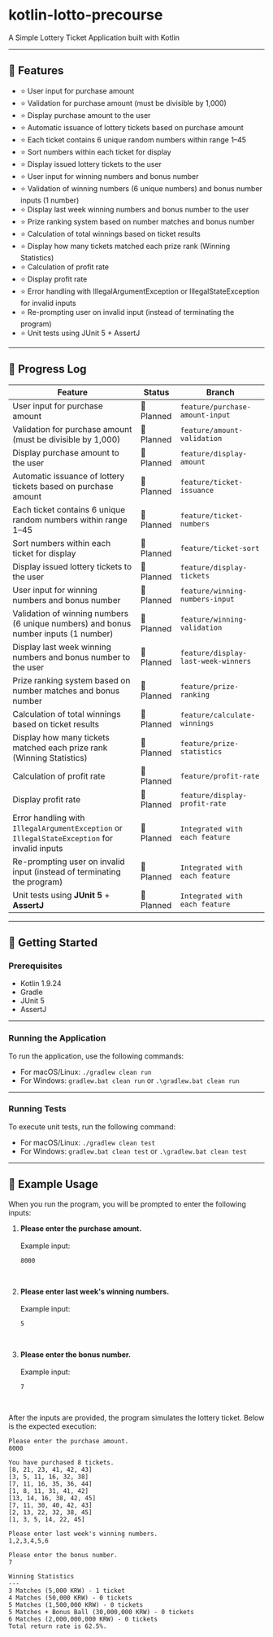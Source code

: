 # kotlin-lotto-precourse

A Simple Lottery Ticket Application built with Kotlin

---

## 🔧 Features

- ⭐ User input for purchase amount
- ⭐ Validation for purchase amount (must be divisible by 1,000)
- ⭐ Display purchase amount to the user
- ⭐ Automatic issuance of lottery tickets based on purchase amount
- ⭐ Each ticket contains 6 unique random numbers within range 1–45
- ⭐ Sort numbers within each ticket for display
- ⭐ Display issued lottery tickets to the user
- ⭐ User input for winning numbers and bonus number
- ⭐ Validation of winning numbers (6 unique numbers) and bonus number inputs (1 number)
- ⭐ Display last week winning numbers and bonus number to the user
- ⭐ Prize ranking system based on number matches and bonus number
- ⭐ Calculation of total winnings based on ticket results
- ⭐ Display how many tickets matched each prize rank (Winning Statistics)
- ⭐ Calculation of profit rate
- ⭐ Display profit rate
- ⭐ Error handling with IllegalArgumentException or IllegalStateException for invalid inputs
- ⭐ Re-prompting user on invalid input (instead of terminating the program)
- ⭐ Unit tests using JUnit 5 + AssertJ

---

## 🔄 Progress Log

| Feature                                                                                      | Status     | Branch                         |
|----------------------------------------------------------------------------------------------|------------|--------------------------------|
| User input for purchase amount                                                               | 📅 Planned | `feature/purchase-amount-input` |
| Validation for purchase amount (must be divisible by 1,000)                                  | 📅 Planned | `feature/amount-validation`     |
| Display purchase amount to the user                                                          | 📅 Planned | `feature/display-amount`        |
| Automatic issuance of lottery tickets based on purchase amount                               | 📅 Planned | `feature/ticket-issuance`       |
| Each ticket contains 6 unique random numbers within range 1–45                               | 📅 Planned | `feature/ticket-numbers`        |
| Sort numbers within each ticket for display                                                  | 📅 Planned | `feature/ticket-sort`           |
| Display issued lottery tickets to the user                                                   | 📅 Planned | `feature/display-tickets`      |
| User input for winning numbers and bonus number                                              | 📅 Planned | `feature/winning-numbers-input` |
| Validation of winning numbers (6 unique numbers) and bonus number inputs (1 number)          | 📅 Planned | `feature/winning-validation`    |
| Display last week winning numbers and bonus number to the user                               | 📅 Planned | `feature/display-last-week-winners` |
| Prize ranking system based on number matches and bonus number                                | 📅 Planned | `feature/prize-ranking`         |
| Calculation of total winnings based on ticket results                                        | 📅 Planned | `feature/calculate-winnings`    |
| Display how many tickets matched each prize rank (Winning Statistics)                        | 📅 Planned | `feature/prize-statistics`     |
| Calculation of profit rate                                                                   | 📅 Planned | `feature/profit-rate`           |
| Display profit rate                                                                          | 📅 Planned | `feature/display-profit-rate`   |
| Error handling with `IllegalArgumentException` or `IllegalStateException` for invalid inputs | 📅 Planned | `Integrated with each feature` |
| Re-prompting user on invalid input (instead of terminating the program)                      | 📅 Planned | `Integrated with each feature` |
| Unit tests using **JUnit 5** + **AssertJ**                                                   | 📅 Planned | `Integrated with each feature` |

---

## 🚀 Getting Started

### Prerequisites

- Kotlin 1.9.24
- Gradle
- JUnit 5
- AssertJ

---

### Running the Application

To run the application, use the following commands:

- For macOS/Linux: `./gradlew clean run`
- For Windows: `gradlew.bat clean run` or `.\gradlew.bat clean run`

---

### Running Tests

To execute unit tests, run the following command:

- For macOS/Linux: `./gradlew clean test`
- For Windows: `gradlew.bat clean test` or `.\gradlew.bat clean test`

---

## 🧩 Example Usage

When you run the program, you will be prompted to enter the following inputs:

1. **Please enter the purchase amount.**
   <br><br>
   Example input:

   ```text
   8000
   ```
<br>

2. **Please enter last week's winning numbers.**
   <br><br>
   Example input:

   ```text
   5
   ```
<br>

3. **Please enter the bonus number.**
   <br><br>
   Example input:

   ```text
   7
   ```
<br>

After the inputs are provided, the program simulates the lottery ticket. Below is the expected execution:

```text
Please enter the purchase amount.
8000

You have purchased 8 tickets.
[8, 21, 23, 41, 42, 43]
[3, 5, 11, 16, 32, 38]
[7, 11, 16, 35, 36, 44]
[1, 8, 11, 31, 41, 42]
[13, 14, 16, 38, 42, 45]
[7, 11, 30, 40, 42, 43]
[2, 13, 22, 32, 38, 45]
[1, 3, 5, 14, 22, 45]

Please enter last week's winning numbers.
1,2,3,4,5,6

Please enter the bonus number.
7

Winning Statistics
---
3 Matches (5,000 KRW) - 1 ticket
4 Matches (50,000 KRW) - 0 tickets
5 Matches (1,500,000 KRW) - 0 tickets
5 Matches + Bonus Ball (30,000,000 KRW) - 0 tickets
6 Matches (2,000,000,000 KRW) - 0 tickets
Total return rate is 62.5%.
```